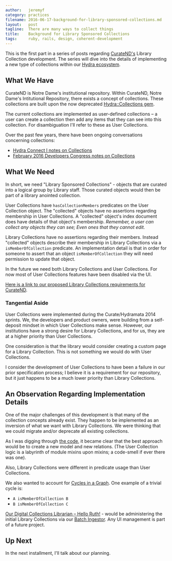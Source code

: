 ```yaml
---
author:   jeremyf
category: practices
filename: 2016-06-17-background-for-library-sponsored-collections.md
layout:   post
tagline:  There are many ways to collect things
title:    Background for Library Sponsored Collections
tags:     ruby, rails, design, coherent-development
---
```


This is the first part in a series of posts regarding [CurateND's](https://curate.nd.edu/) Library Collection development.
The series will dive into the details of implementing a new type of collections within our [Hydra ecosystem](https://projecthydra.org/).

## What We Have

CurateND is Notre Dame's institutional repository.
Within CurateND, Notre Dame's Intitutional Repository, there exists a concept of collections.
These collections are built upon the now deprecated [Hydra::Collections gem](https://github.com/projecthydra-deprecated/hydra-collections).

The current collections are implemented as user-defined collections – a user can create a collection then add any items that they can see into this collection.
For disambiguation I'll refer to these as User Collections.

Over the past few years, there have been ongoing conversations concerning collections:

* [Hydra Connect I notes on Collections](https://wiki.duraspace.org/display/hydra/Collections+and+Admin+Sets)
* [February 2016 Developers Congress notes on Collections](https://wiki.duraspace.org/display/hydra/User+Collections%2C+Admin+Sets%2C+Display+Sets)

## What We Need

In short, we need "Library Sponsored Collections" - objects that are curated into a logical group by Library staff.
Those curated objects would then be part of a library anointed collection.

User Collections have `hasCollectionMembers` predicates on the User Collection object.
The "collected" objects have no assertions regarding membership in User Collections.
A "collected" object's index document does have details of that object's membership.
*Remember, a user can collect any objects they can see; Even ones that they cannot edit.*

Library Collections have no assertions regarding their members.
Instead "collected" objects describe their membership in Library Collections via a `isMemberOfCollection` predicate.
An implementation detail is that in order for someone to assert that an object `isMemberOfCollection` they will need permission to update that object.

In the future we need both Library Collections and User Collections.
For now most of User Collections features have been disabled via the UI.

[Here is a link to our proposed Library Collections requirements for CurateND](https://docs.google.com/document/d/1ZjJz0tyEUsxpYo0oXsvb4lcoscFZ2qAsM2iJLdBvUyc/edit?usp=sharing).

### Tangential Aside

User Collections were implemented during the Curate/Hydramata 2014 sprints.
We, the developers and product owners, were building from a self-deposit mindset in which User Collections make sense.
However, our institutions have a strong desire for Library Collections, and for us, they are at a higher priority than User Collections.

One consideration is that the library would consider creating a custom page for a Library Collection.
This is not something we would do with User Collections.

I consider the development of User Collections to have been a failure in our prior specification process; I believe it is a requirement for our repository, but it just happens to be a much lower priority than Library Collections.

## An Observation Regarding Implementation Details

One of the major challenges of this development is that many of the collection concepts already exist.
They happen to be implemented as an inversion of what we want with Library Collections.
We were thinking that we could migrate and/or deprecate all existing collections.

As I was digging through [the code](https://github.com/ndlib/curate_nd), it became clear that the best approach would be to create a new model and new relations. (The User Collection logic is a labyrinth of module mixins upon mixins; a code-smell if ever there was one).

Also, Library Collections were different in predicate usage than User Collections.

We also wanted to account for [Cycles in a Graph](http://www.geeksforgeeks.org/detect-cycle-in-a-graph/). One example of a trivial cycle is:

* `A isMemberOfCollection B`
* `B isMemberOfCollection C`

[Our Digital Collections Librarian – Hello Ruth!](https://github.com/ruthtillman) - would be administering the initial Library Collections via our [Batch Ingestor](https://github.com/ndlib/curatend-batch). Any UI management is part of a future project.

## Up Next

In the next installment, I'll talk about our planning.
